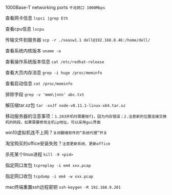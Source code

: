 1000Base-T networking ports `千兆网口 1000Mbps`

查看网卡信息 `lspci |grep Eth`

查看cpu信息 `lscpu`

传输文件到服务器 `scp -r ./seasw1.1 dell@192.168.8.46:/home/dell/`

查看系统内核版本 `uname -a`

查看操作系统版本信息 `cat /etc/redhat-release`

查看大页内存消息 `grep -i huge /proc/meminfo`

查看启动信息 `cat /proc/meminfo`

排除字段 `grep -v 'mmm\|nnn' abc.txt  `

解压缩tar.xz包 `tar -xvJf node-v8.11.1-linux-x64.tar.xz`

移动服务器的注意事项：`1.203开机时需要按f1，因为内存错误；2.注意新的位置连接交换机的网段，如果需要修改主机ip地址，可以采用gui界面`

win10虚拟机连不上网？`关闭翻墙软件的“系统代理”开关`

淘宝购买的office安装失败？`注意更新系统、更新office`

杀死某个linux进程 `kill -9 <pid>`

指定网口发包 `tcpreplay -i em4 xxx.pcap`

指定网口收包 `tcpdump -i em4 -w xxx.pcap`

mac终端重置ssh远程密钥 `ssh-keygen -R 192.168.9.201`